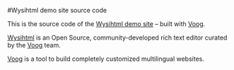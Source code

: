 #Wysihtml demo site source code

This is the source code of the [Wysihtml demo site](http://wysihtml.com) – built with [Voog](http://voog.com).

[Wysihtml](github.com/Voog/wysihtml) is an Open Source, community-developed rich text editor curated by the [Voog](http://voog.com) team.

[Voog](http://voog.com) is a tool to build completely customized multilingual websites.